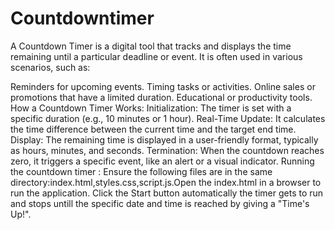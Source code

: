 # Countdowntimer
A Countdown Timer is a digital tool that tracks and displays the time remaining until a particular deadline or event. It is often used in various scenarios, such as:

Reminders for upcoming events.
Timing tasks or activities.
Online sales or promotions that have a limited duration.
Educational or productivity tools.
How a Countdown Timer Works:
Initialization: The timer is set with a specific duration (e.g., 10 minutes or 1 hour).
Real-Time Update: It calculates the time difference between the current time and the target end time.
Display: The remaining time is displayed in a user-friendly format, typically as hours, minutes, and seconds.
Termination: When the countdown reaches zero, it triggers a specific event, like an alert or a visual indicator.
Running the countdown timer :
Ensure the following files are in the same directory:index.html,styles.css,script.js.Open the index.html in a browser to run the application.
Click the Start button automatically the timer gets to run and stops untill the specific date and time is reached by giving a "Time's Up!".
